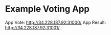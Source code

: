 # Example Voting App

App Vote: http://34.228.187.92:31000/
App Result: http://34.228.187.92:31001/


